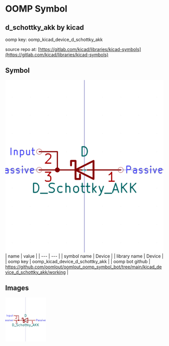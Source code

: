 # OOMP Symbol  
## d_schottky_akk  by kicad  
  
oomp key: oomp_kicad_device_d_schottky_akk  
  
source repo at: [https://gitlab.com/kicad/libraries/kicad-symbols](https://gitlab.com/kicad/libraries/kicad-symbols)  
## Symbol  
  
[![working.png](working_600.png)](working.png)  
| name | value | 
| --- | --- | 
| symbol name | Device | 
| library name | Device | 
| oomp key | oomp_kicad_device_d_schottky_akk | 
| oomp bot github | https://github.com/oomlout/oomlout_oomp_symbol_bot/tree/main/kicad_device_d_schottky_akk/working | 
## Images  
  
[![working.png](working_140.png)](working.png)  
